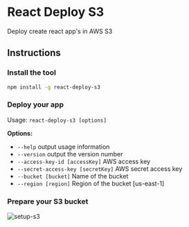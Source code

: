 # React Deploy S3

Deploy create react app's in AWS S3

## Instructions

### Install the tool

```sh
npm install -g react-deploy-s3
```

### Deploy your app

Usage: ```react-deploy-s3 [options]```

**Options:**

- ```--help``` output usage information
- ```--version``` output the version number
- ```--access-key-id [accessKey]``` AWS access key
- ```--secret-access-key [secretKey]``` AWS secret access key
- ```--bucket [bucket]``` Name of the bucket
- ```--region [region]``` Region of the bucket [us-east-1]

### Prepare your S3 bucket

![setup-s3](http://i.imgur.com/0PSxUvs.png)
